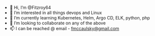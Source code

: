 - 👋 Hi, I’m @Fitzroy64
- 👀 I’m interested in all things devops and Linux
- 🌱 I’m currently learning Kubernetes, Helm, Argo CD, ELK, python, php
- 💞️ I’m looking to collaborate on any of the above
- 📫 I can be reached @ 
email - fmccaulsky@gmail.com

<!---
Fitzroy64/Fitzroy64 is a ✨ special ✨ repository because its `README.md` (this file) appears on your GitHub profile.
You can click the Preview link to take a look at your changes.
--->
